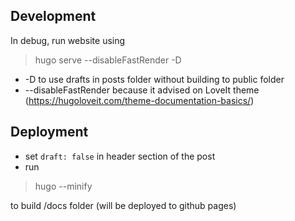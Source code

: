
## Development

In debug, run website using

> hugo serve --disableFastRender -D

* -D to use drafts in posts folder without building to public folder
* --disableFastRender because it advised on LoveIt theme (https://hugoloveit.com/theme-documentation-basics/)

## Deployment

* set `draft: false` in header section of the post
* run

> hugo --minify

to build /docs folder (will be deployed to github pages)